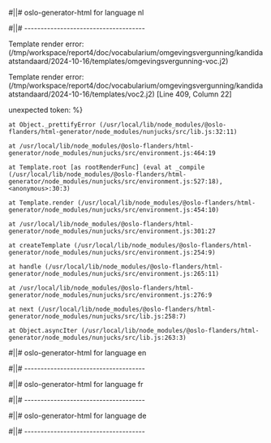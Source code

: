 #||# oslo-generator-html for language nl  

#||# -------------------------------------  

Template render error: (/tmp/workspace/report4/doc/vocabularium/omgevingsvergunning/kandidaatstandaard/2024-10-16/templates/omgevingsvergunning-voc.j2)

  Template render error: (/tmp/workspace/report4/doc/vocabularium/omgevingsvergunning/kandidaatstandaard/2024-10-16/templates/voc2.j2) [Line 409, Column 22]

  unexpected token: %}

    at Object._prettifyError (/usr/local/lib/node_modules/@oslo-flanders/html-generator/node_modules/nunjucks/src/lib.js:32:11)

    at /usr/local/lib/node_modules/@oslo-flanders/html-generator/node_modules/nunjucks/src/environment.js:464:19

    at Template.root [as rootRenderFunc] (eval at _compile (/usr/local/lib/node_modules/@oslo-flanders/html-generator/node_modules/nunjucks/src/environment.js:527:18), <anonymous>:30:3)

    at Template.render (/usr/local/lib/node_modules/@oslo-flanders/html-generator/node_modules/nunjucks/src/environment.js:454:10)

    at /usr/local/lib/node_modules/@oslo-flanders/html-generator/node_modules/nunjucks/src/environment.js:301:27

    at createTemplate (/usr/local/lib/node_modules/@oslo-flanders/html-generator/node_modules/nunjucks/src/environment.js:254:9)

    at handle (/usr/local/lib/node_modules/@oslo-flanders/html-generator/node_modules/nunjucks/src/environment.js:265:11)

    at /usr/local/lib/node_modules/@oslo-flanders/html-generator/node_modules/nunjucks/src/environment.js:276:9

    at next (/usr/local/lib/node_modules/@oslo-flanders/html-generator/node_modules/nunjucks/src/lib.js:258:7)

    at Object.asyncIter (/usr/local/lib/node_modules/@oslo-flanders/html-generator/node_modules/nunjucks/src/lib.js:263:3)

#||# oslo-generator-html for language en  

#||# -------------------------------------  

#||# oslo-generator-html for language fr  

#||# -------------------------------------  

#||# oslo-generator-html for language de  

#||# -------------------------------------  


